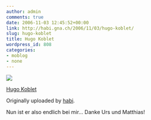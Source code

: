 ```yaml
---
author: admin
comments: true
date: 2006-11-03 12:45:52+00:00
link: http://habi.gna.ch/2006/11/03/hugo-koblet/
slug: hugo-koblet
title: Hugo Koblet
wordpress_id: 808
categories:
- moblog
- none
---
```


[![](http://static.flickr.com/118/287647248_2f8a29310c_m.jpg)](http://www.flickr.com/photos/habi/287647248/)


[Hugo Koblet](http://www.flickr.com/photos/habi/287647248/)

Originally uploaded by [habi](http://www.flickr.com/people/habi/).



Nun ist er also endlich bei mir... Danke Urs und Matthias!
  

